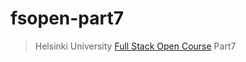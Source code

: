 # fsopen-part7

> Helsinki University [Full Stack Open Course](https://fullstackopen.com/en/part7) Part7
